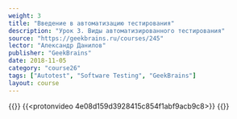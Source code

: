 ```yaml
---
weight: 3
title: "Введение в автоматизацию тестирования"
description: "Урок 3. Виды автоматизированного тестирования"
source: "https://geekbrains.ru/courses/245"
lector: "Александр Данилов"
publisher: "GeekBrains"
date: 2018-11-05
category: "course26"
tags: ["Autotest", "Software Testing", "GeekBrains"]
layout: course
---
```

{{<players>}}
    {{<protonvideo 4e08d159d3928415c854f1abf9acb9c8>}}
{{</players>}}
